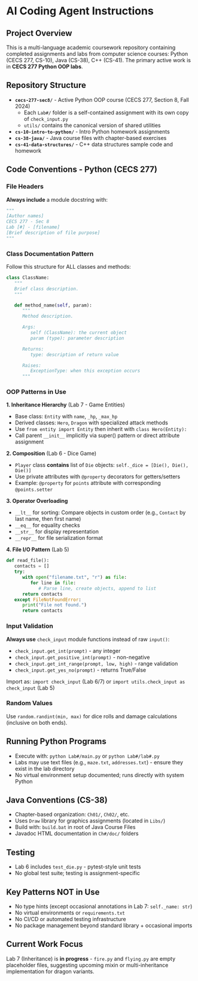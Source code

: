 # AI Coding Agent Instructions

## Project Overview
This is a multi-language academic coursework repository containing completed assignments and labs from computer science courses: Python (CECS 277, CS-10), Java (CS-38), C++ (CS-41). The primary active work is in **CECS 277 Python OOP labs**.

## Repository Structure
- **`cecs-277-sec8/`** - Active Python OOP course (CECS 277, Section 8, Fall 2024)
  - Each `Lab#/` folder is a self-contained assignment with its own copy of `check_input.py`
  - `utils/` contains the canonical version of shared utilities
- **`cs-10-intro-to-python/`** - Intro Python homework assignments
- **`cs-38-java/`** - Java course files with chapter-based exercises
- **`cs-41-data-structures/`** - C++ data structures sample code and homework

## Code Conventions - Python (CECS 277)

### File Headers
**Always include** a module docstring with:
```python
"""
[Author names]
CECS 277 - Sec 8
Lab [#] - [filename]
[Brief description of file purpose]
"""
```

### Class Documentation Pattern
Follow this structure for ALL classes and methods:
```python
class ClassName:
   """
   Brief class description.
   """

   def method_name(self, param):
      """
      Method description.

      Args:
         self (ClassName): the current object
         param (type): parameter description

      Returns:
         type: description of return value

      Raises:
         ExceptionType: when this exception occurs
      """
```

### OOP Patterns in Use

**1. Inheritance Hierarchy** (Lab 7 - Game Entities)
- Base class: `Entity` with `name`, `_hp`, `_max_hp`
- Derived classes: `Hero`, `Dragon` with specialized attack methods
- Use `from entity import Entity` then inherit with `class Hero(Entity):`
- Call parent `__init__` implicitly via super() pattern or direct attribute assignment

**2. Composition** (Lab 6 - Dice Game)
- `Player` class **contains** list of `Die` objects: `self._dice = [Die(), Die(), Die()]`
- Use private attributes with `@property` decorators for getters/setters
- Example: `@property` for `points` attribute with corresponding `@points.setter`

**3. Operator Overloading**
- `__lt__` for sorting: Compare objects in custom order (e.g., `Contact` by last name, then first name)
- `__eq__` for equality checks
- `__str__` for display representation
- `__repr__` for file serialization format

**4. File I/O Pattern** (Lab 5)
```python
def read_file():
   contacts = []
   try:
      with open("filename.txt", "r") as file:
         for line in file:
            # Parse line, create objects, append to list
      return contacts
   except FileNotFoundError:
      print("File not found.")
      return contacts
```

### Input Validation
**Always use** `check_input` module functions instead of raw `input()`:
- `check_input.get_int(prompt)` - any integer
- `check_input.get_positive_int(prompt)` - non-negative
- `check_input.get_int_range(prompt, low, high)` - range validation
- `check_input.get_yes_no(prompt)` - returns True/False

Import as: `import check_input` (Lab 6/7) or `import utils.check_input as check_input` (Lab 5)

### Random Values
Use `random.randint(min, max)` for dice rolls and damage calculations (inclusive on both ends).

## Running Python Programs
- Execute with: `python Lab#/main.py` or `python Lab#/lab#.py`
- Labs may use text files (e.g., `maze.txt`, `addresses.txt`) - ensure they exist in the lab directory
- No virtual environment setup documented; runs directly with system Python

## Java Conventions (CS-38)
- Chapter-based organization: `Ch01/`, `Ch02/`, etc.
- Uses `Draw` library for graphics assignments (located in `Libs/`)
- Build with: `build.bat` in root of Java Course Files
- Javadoc HTML documentation in `Ch#/doc/` folders

## Testing
- Lab 6 includes `test_die.py` - pytest-style unit tests
- No global test suite; testing is assignment-specific

## Key Patterns NOT in Use
- No type hints (except occasional annotations in Lab 7: `self._name: str`)
- No virtual environments or `requirements.txt`
- No CI/CD or automated testing infrastructure
- No package management beyond standard library + occasional imports

## Current Work Focus
Lab 7 (Inheritance) is **in progress** - `fire.py` and `flying.py` are empty placeholder files, suggesting upcoming mixin or multi-inheritance implementation for dragon variants.
